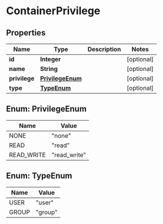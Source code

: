 
# ContainerPrivilege

## Properties
Name | Type | Description | Notes
------------ | ------------- | ------------- | -------------
**id** | **Integer** |  |  [optional]
**name** | **String** |  |  [optional]
**privilege** | [**PrivilegeEnum**](#PrivilegeEnum) |  |  [optional]
**type** | [**TypeEnum**](#TypeEnum) |  |  [optional]


<a name="PrivilegeEnum"></a>
## Enum: PrivilegeEnum
Name | Value
---- | -----
NONE | &quot;none&quot;
READ | &quot;read&quot;
READ_WRITE | &quot;read_write&quot;


<a name="TypeEnum"></a>
## Enum: TypeEnum
Name | Value
---- | -----
USER | &quot;user&quot;
GROUP | &quot;group&quot;



